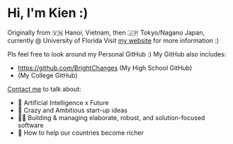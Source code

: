 # Hi, I'm Kien :)
Originally from 🇻🇳 Hanoi, Vietnam, then 🇯🇵 Tokyo/Nagano Japan, currently @ University of Florida
Visit [my website](https://realkien.github.io/) for more information :)

Pls feel free to look around my Personal GitHub :)
My GitHub also includes:
- https://github.com/BrightChanges (My High School GitHub)
-  (My College GitHub)

[Contact me](mailto:kienle@ufl.edu) to talk about:
- 🦾 Artificial Intelligence x Future
- 🚀 Crazy and Ambitious start-up ideas
- 👨‍💻 Building & managing elaborate, robust, and solution-focused software
- 💸 How to help our countries become richer
